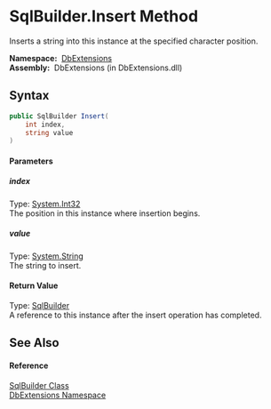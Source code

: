 SqlBuilder.Insert Method
========================
Inserts a string into this instance at the specified character position.

  **Namespace:**  [DbExtensions][1]  
  **Assembly:**  DbExtensions (in DbExtensions.dll)

Syntax
------

```csharp
public SqlBuilder Insert(
	int index,
	string value
)
```

#### Parameters

##### *index*
Type: [System.Int32][2]  
The position in this instance where insertion begins.

##### *value*
Type: [System.String][3]  
The string to insert.

#### Return Value
Type: [SqlBuilder][4]  
A reference to this instance after the insert operation has completed.

See Also
--------

#### Reference
[SqlBuilder Class][4]  
[DbExtensions Namespace][1]  

[1]: ../README.md
[2]: http://msdn.microsoft.com/en-us/library/td2s409d
[3]: http://msdn.microsoft.com/en-us/library/s1wwdcbf
[4]: README.md